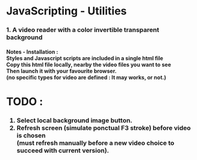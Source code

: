 # JavaScripting - Utilities
<h3>1. A video reader with a color invertible transparent background</h3>
<h4>Notes - Installation : <br>
        Styles and Javascript scripts are included in a single html file<br>
        Copy this html file locally, nearby the video files you want to see<br>
        Then launch it with your favourite browser.<br>
        (no specific types for video are defined : It may works, or not.)
</h4>

# TODO :
<h3>
    <ol>
    <li>Select local background image button.</li>
    <li>Refresh screen (simulate ponctual F3 stroke) before video is chosen <br>
           (must refresh manually before a new video choice to succeed with current version).</li>
    </ol>
</h3>
        
